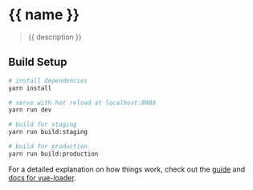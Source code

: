 # {{ name }}

> {{ description }}

## Build Setup

``` bash
# install dependencies
yarn install

# serve with hot reload at localhost:8080
yarn run dev

# build for staging
yarn run build:staging

# build for production
yarn run build:production
```

For a detailed explanation on how things work, check out the [guide](http://vuejs-templates.github.io/webpack/) and [docs for vue-loader](http://vuejs.github.io/vue-loader).
